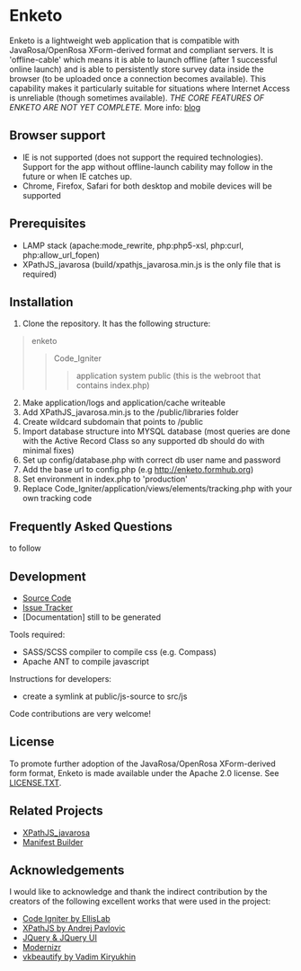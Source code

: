 Enketo
======

Enketo is a lightweight web application that is compatible with JavaRosa/OpenRosa XForm-derived format and compliant servers. It is 'offline-cable' which means it is able to launch offline (after 1 successful online launch) and is able to persistently store survey data inside the browser (to be uploaded once a connection becomes available). This capability makes it particularly suitable for situations where Internet Access is unreliable (though sometimes available). _THE CORE FEATURES OF ENKETO ARE NOT YET COMPLETE._ More info: [blog](http://blog.aidwebsolutions.com)

Browser support
---------------
- IE is not supported (does not support the required technologies). Support for the app without offline-launch cability may follow in the future or when IE catches up.
- Chrome, Firefox, Safari for both desktop and mobile devices will be supported

Prerequisites
-----------
- LAMP stack (apache:mode_rewrite, php:php5-xsl, php:curl, php:allow_url_fopen)
- XPathJS_javarosa (build/xpathjs_javarosa.min.js is the only file that is required)

Installation
-----------
1. Clone the repository. It has the following structure:
> enketo
>> Code_Igniter
>>> application
>>> system
>> public (this is the webroot that contains index.php)
2. Make application/logs and application/cache writeable
3. Add XPathJS_javarosa.min.js to the /public/libraries folder
4. Create wildcard subdomain that points to /public
5. Import database structure into MYSQL database (most queries are done with the Active Record Class so any supported db should do with minimal fixes)
6. Set up config/database.php with correct db user name and password
8. Add the base url to config.php (e.g http://enketo.formhub.org)
7. Set environment in index.php to 'production'
8. Replace Code_Igniter/application/views/elements/tracking.php with your own tracking code

Frequently Asked Questions
---------------------------
to follow

Development
-----------
* [Source Code](https://github.com/MartijnR/enketo)
* [Issue Tracker](https://github.com/MartijnR/enketo/issues)
* [Documentation] still to be generated

Tools required:
- SASS/SCSS compiler to compile css (e.g. Compass)
- Apache ANT to compile javascript 

Instructions for developers:
- create a symlink at public/js-source to src/js

Code contributions are very welcome!

License
-------
To promote further adoption of the JavaRosa/OpenRosa XForm-derived form format, Enketo is made available under the Apache 2.0 license. See [LICENSE.TXT](https://github.com/MartijnR/enketo/blob/master/LICENSE.TXT). 

Related Projects
----------------
* [XPathJS_javarosa](https://github.com/MartijnR/xpathjs_javarosa)
* [Manifest Builder](https://github.com/MartijnR/Manifest-Builder)

Acknowledgements
----------------
I would like to acknowledge and thank the indirect contribution by the creators of the following excellent works that were used in the project:
* [Code Igniter by EllisLab](http://codeigniter.com)
* [XPathJS by Andrej Pavlovic](https://github.com/andrejpavlovic/xpathjs)
* [JQuery & JQuery UI](http://jquery.com)
* [Modernizr](http://modernizr.com)
* [vkbeautify by Vadim Kiryukhin](https://github.com/vkiryukhin/vkBeautify)